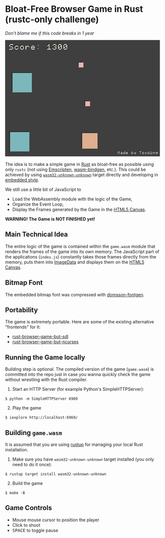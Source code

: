 # Bloat-Free Browser Game in Rust (rustc-only challenge)

*Don't blame me if this code breaks in 1 year*

![thumbnail](./thumbnail.png)

The idea is to make a simple game in [Rust](https://www.rust-lang.org/) as bloat-free as possible using only `rustc` (not using [Emscripten](https://emscripten.org/), [wasm-bindgen](https://github.com/rustwasm/wasm-bindgen), etc.). This could be achieved by using [`wasm32-unknown-unknown`](https://doc.rust-lang.org/nightly/rustc/platform-support.html#tier-2) target directly and developing in [embedded style](https://docs.rust-embedded.org/embedonomicon/smallest-no-std.html).

We still use a little bit of JavaScript to
- Load the WebAssembly module with the logic of the Game,
- Organize the Event Loop,
- Display the Frames generated by the Game in the [HTML5 Canvas](https://developer.mozilla.org/en-US/docs/Web/API/Canvas_API).

**WARNING! The Game is NOT FINISHED yet!**

## Main Technical Idea

The entire logic of the game is contained within the `game.wasm` module that renders the frames of the game into its own memory. The JavaScript part of the applications (`index.js`) constantly takes those frames directly from the memory, puts them into [ImageData](https://developer.mozilla.org/en-US/docs/Web/API/ImageData) and displays them on the [HTML5 Canvas](https://developer.mozilla.org/en-US/docs/Web/API/Canvas_API).

## Bitmap Font

The embedded bitmap font was compressed with [domsson-fontgen](https://github.com/tsoding/domsson-fontgen).

## Portability

The game is extremely portable. Here are some of the existing alternative "frontends" for it:
- [rust-browser-game-but-sdl](https://github.com/tsoding/rust-browser-game-but-sdl)
- [rust-browser-game-but-ncurses](https://github.com/tsoding/rust-browser-game-but-ncurses)

## Running the Game locally

Building step is optional. The compiled version of the game (`game.wasm`) is committed into the repo just in case you wanna quickly check the game without wrestling with the Rust compiler.

1. Start an HTTP Server (for example Python's SimpleHTTPServer):

```console
$ python -m SimpleHTTPServer 6969
```

2. Play the game

```console
$ iexplore http://localhost:6969/
```

## Building `game.wasm`

It is assumed that you are using [rustup](https://rustup.rs/) for managing your local Rust installation.

1. Make sure you have `wasm32-unknown-unknown` target installed (you only need to do it once):

```console
$ rustup target install wasm32-unknown-unknown
```

2. Build the game

```console
$ make -B
```

## Game Controls

- Mouse mouse cursor to position the player
- Click to shoot
- <kbd>SPACE</kbd> to toggle pause
